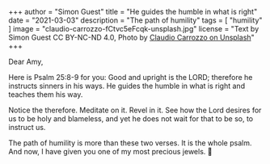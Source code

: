 +++
author = "Simon Guest"
title = "He guides the humble in what is right"
date = "2021-03-03"
description = "The path of humility"
tags = [ "humility" ]
image = "claudio-carrozzo-fCtvc5eFcqk-unsplash.jpg"
license = "Text by Simon Guest CC BY-NC-ND 4.0, Photo by [Claudio Carrozzo on Unsplash](https://unsplash.com/photos/fCtvc5eFcqk)"
+++

Dear Amy,

Here is Psalm 25:8-9 for you:  Good and upright is the LORD; therefore he instructs sinners in his ways. He guides the humble in what is right and teaches them his way.

Notice the therefore. Meditate on it. Revel in it. See how the Lord desires for us to be holy and blameless, and yet he does not wait for that to be so, to instruct us.

The path of humility is more than these two verses. It is the whole psalm. And now, I have given you one of my most precious jewels. 🙏

